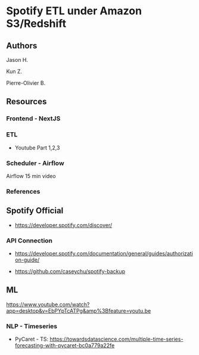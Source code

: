 # Spotify ETL under Amazon S3/Redshift

## Authors

Jason H.

Kun Z.

Pierre-Olivier B.

## Resources

### Frontend - NextJS

### ETL

- Youtube Part 1,2,3  


### Scheduler - Airflow

Airflow 15 min video

### References

## Spotify Official

- https://developer.spotify.com/discover/

### API Connection
- https://developer.spotify.com/documentation/general/guides/authorization-guide/

- https://github.com/caseychu/spotify-backup

## ML

https://www.youtube.com/watch?app=desktop&v=EbPYpTcATPg&amp%3Bfeature=youtu.be

### NLP - Timeseries 

- PyCaret - TS: https://towardsdatascience.com/multiple-time-series-forecasting-with-pycaret-bc0a779a22fe
